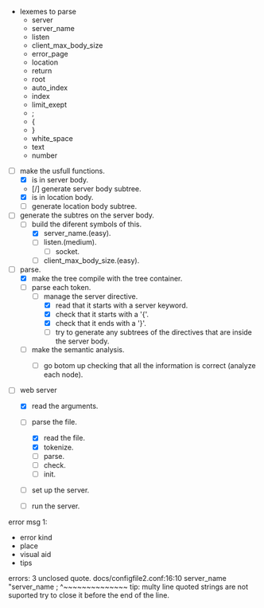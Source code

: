 - lexemes to parse
	- server
	- server_name
	- listen
	- client_max_body_size
	- error_page
	- location
	- return
	- root
	- auto_index
	- index
	- limit_exept
	- ;
	- {
	- }
	- white_space
	- text
	- number

- [ ] make the usfull functions.
	- [x] is in server body.
	- [/] generate server body subtree.
	- [x] is in location body.
	- [ ] generate location body subtree.

- [ ] generate the subtres on the server body.
	- [ ] build the diferent symbols of this.
		- [x] server_name.(easy).
		- [ ] listen.(medium).
			- [ ] socket.
		- [ ] client_max_body_size.(easy).

- [ ] parse.
	- [x] make the tree compile with the tree container.
	- [ ] parse each token.
		- [	] manage the server directive.
			- [x] read that it starts with a server keyword.
			- [x] check that it starts with a '{'.
			- [x] check that it ends with a '}'.
			- [ ] try to generate any subtrees of the directives that are inside the server body.
	- [ ] make the semantic analysis.
		- [ ] go botom up checking that all the information is correct (analyze each node).


- [ ] web server
	- [x] read the arguments.
	- [ ] parse the file.
		- [x] read the file.
		- [x] tokenize.
		- [ ] parse.
		- [ ] check.
		- [ ] init.
	- [ ] set up the server.
	- [ ] run the server.



error msg 1:
- error kind
- place
- visual aid
- tips










errors: 3
unclosed quote.
docs/configfile2.conf:16:10
	server_name "server_name ;
				^~~~~~~~~~~~~~~
tip: multy line quoted strings are not suported try to close it before the end of the line.







